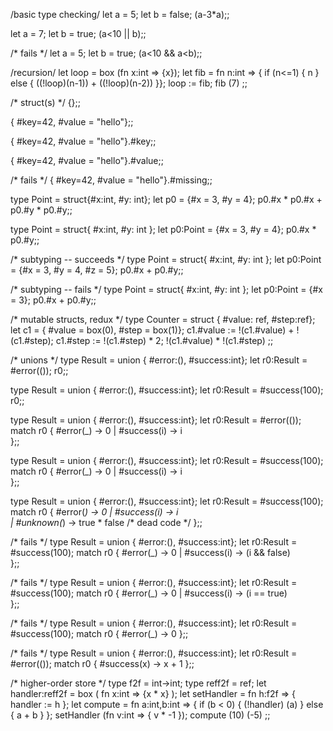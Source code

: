 /basic type checking/
let a = 5;
let b = false;
(a-3*a);;

let a = 7;
let b = true;
(a<10 || b);;

/* fails */
let a = 5;
let b = true;
(a<10 && a<b);;

/recursion/ 
let loop = box (fn x:int => {x});
let fib = fn n:int => {
      if (n<=1) { n }
        else { ((!loop)(n-1)) + ((!loop)(n-2)) }};
loop := fib;
fib (7)
;;

/* struct(s) */
{};;

{ #key=42, #value = "hello"};;

{ #key=42, #value = "hello"}.#key;;

{ #key=42, #value = "hello"}.#value;;

/* fails */
{ #key=42, #value = "hello"}.#missing;;

type Point = struct{#x:int, #y: int};
let p0 = {#x = 3, #y = 4};
p0.#x * p0.#x + p0.#y * p0.#y;;

type Point = struct{ #x:int, #y: int };
let p0:Point = {#x = 3, #y = 4};
p0.#x * p0.#y;;

/* subtyping -- succeeds */
type Point = struct{ #x:int, #y: int };
let p0:Point = {#x = 3, #y = 4, #z = 5};
p0.#x + p0.#y;;

/* subtyping -- fails */
type Point = struct{ #x:int, #y: int };
let p0:Point = {#x = 3};
p0.#x + p0.#y;;

/* mutable structs, redux */
type Counter = struct { #value: ref<int>, #step:ref<int>};
let c1 = { #value = box(0), #step = box(1)};
c1.#value := !(c1.#value) + !(c1.#step);
c1.#step := !(c1.#step) * 2;
!(c1.#value) * !(c1.#step)
;; 

/* unions */
type Result = union { #error:(), #success:int};
let r0:Result = #error(());
r0;;

type Result = union { #error:(), #success:int};
let r0:Result = #success(100);
r0;;

type Result = union { #error:(), #success:int};
let r0:Result = #error(());
match r0 {
    #error(_) -> 0
|   #success(i) -> i    
};;

type Result = union { #error:(), #success:int};
let r0:Result = #success(100);
match r0 {
    #error(_) -> 0
|   #success(i) -> i    
};;

type Result = union { #error:(), #success:int};
let r0:Result = #success(100);
match r0 {
    #error(_) -> 0
|   #success(i) -> i  
|   #unknown(_) -> true * false   /* dead code */
};;

/* fails */
type Result = union { #error:(), #success:int};
let r0:Result = #success(100);
match r0 {
    #error(_) -> 0
|   #success(i) -> (i && false)  
};;

/* fails */
type Result = union { #error:(), #success:int};
let r0:Result = #success(100);
match r0 {
    #error(_) -> 0
|   #success(i) -> (i == true)  
};;

/* fails */
type Result = union { #error:(), #success:int};
let r0:Result = #success(100);
match r0 {
    #error(_) -> 0
};;

/* fails */
type Result = union { #error:(), #success:int};
let r0:Result = #error(());
match r0 {
    #success(x) -> x + 1
};;

/* higher-order store */
type f2f = int->int;
type reff2f = ref<f2f>;
let handler:reff2f = box ( fn x:int => {x * x} );
let setHandler = fn h:f2f => { handler := h };
let compute = fn a:int,b:int => {
      if (b < 0) { (!handler) (a) }
        else { a + b }
};
setHandler (fn v:int => { v * -1 });
compute (10) (-5)
;;
